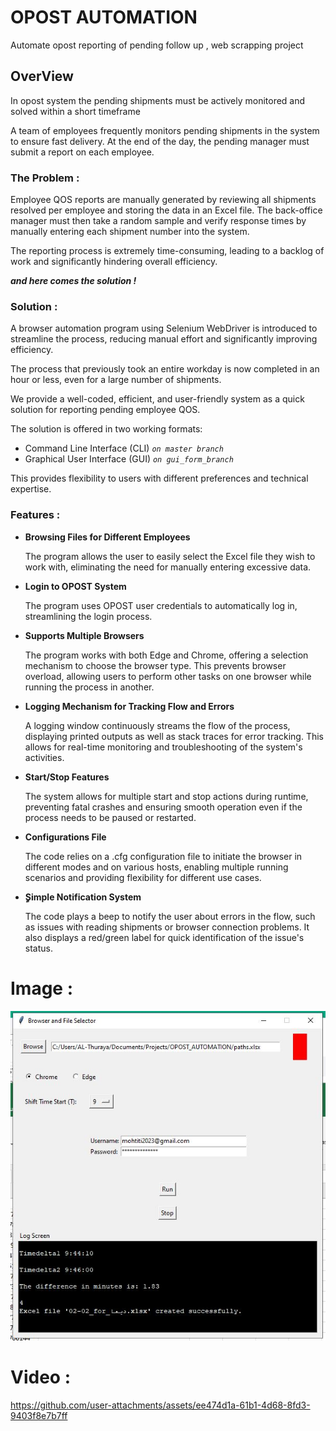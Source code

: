 # OPOST AUTOMATION

Automate opost reporting of pending follow up , web scrapping project 

## OverView

In opost system the pending shipments must be actively monitored and solved within a short timeframe 

A team of employees frequently monitors pending shipments in the system to ensure fast delivery.
At the end of the day, the pending manager must submit a report on each employee.

### The Problem :

Employee QOS reports are manually generated by reviewing all shipments resolved per employee and storing the data in an Excel file. The back-office manager must then take a random sample and verify response times by manually entering each shipment number into the system.


The reporting process is extremely time-consuming, leading to a backlog of work and significantly hindering overall efficiency.

*__and here comes the solution !__*

### Solution :

A browser automation program using Selenium WebDriver is introduced to streamline the process, reducing manual effort and significantly improving efficiency.

The process that previously took an entire workday is now completed in an hour or less, even for a large number of shipments.

We provide a well-coded, efficient, and user-friendly system as a quick solution for reporting pending employee QOS.


The solution is offered in two working formats:

- Command Line Interface (CLI)  *``on master branch ``*
- Graphical User Interface (GUI) *`` on gui_form_branch ``*
  
This provides flexibility to users with different preferences and technical expertise.



### Features :

- **Browsing Files for Different Employees**

  The program allows the user to easily select the Excel file they wish to work with, eliminating the need for manually entering excessive data.

- **Login to OPOST System**

  The program uses OPOST user credentials to automatically log in, streamlining the login process.

- **Supports Multiple Browsers**

  The program works with both Edge and Chrome, offering a selection mechanism to choose the browser type. This prevents browser overload, allowing users to perform other tasks on one browser while running the process in another.

- **Logging Mechanism for Tracking Flow and Errors**
  
    A logging window continuously streams the flow of the process, displaying printed outputs as well as stack traces for error tracking. This allows for real-time monitoring and troubleshooting of the system's activities. 
- **Start/Stop Features**

    The system allows for multiple start and stop actions during runtime, preventing fatal crashes and ensuring smooth operation even if the process needs to be paused or restarted.
  
- **Configurations File**

    The code relies on a .cfg configuration file to initiate the browser in different modes and on various hosts, enabling multiple running scenarios and providing flexibility for different use cases.
  
- **ٍSimple Notification System**

    The code plays a beep to notify the user about errors in the flow, such as issues with reading shipments or browser connection problems. It also displays a red/green label for quick identification of the issue's status. 




# Image :

![GUI FORM](https://github.com/mohammadteeti/OPOST_AUTOMATION/blob/gui_form_COD/Media/Screen%20Shot.JPG)



# Video :

https://github.com/user-attachments/assets/ee474d1a-61b1-4d68-8fd3-9403f8e7b7ff







